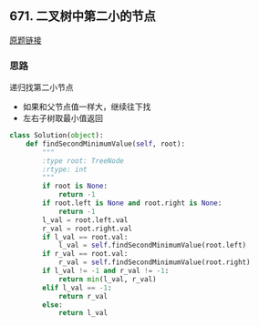 ## 671. 二叉树中第二小的节点

[原题链接](https://leetcode-cn.com/problems/second-minimum-node-in-a-binary-tree/description/)
 
### 思路

递归找第二小节点

- 如果和父节点值一样大，继续往下找
- 左右子树取最小值返回

```python
class Solution(object):
    def findSecondMinimumValue(self, root):
        """
        :type root: TreeNode
        :rtype: int
        """
        if root is None:
            return -1
        if root.left is None and root.right is None:
            return -1
        l_val = root.left.val
        r_val = root.right.val
        if l_val == root.val:
            l_val = self.findSecondMinimumValue(root.left)
        if r_val == root.val:
            r_val = self.findSecondMinimumValue(root.right)
        if l_val != -1 and r_val != -1:
            return min(l_val, r_val)
        elif l_val == -1:
            return r_val
        else:
            return l_val
```